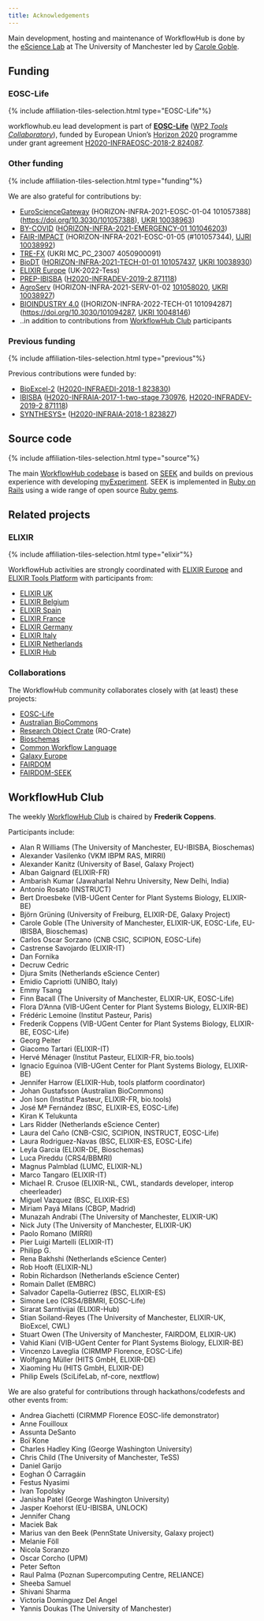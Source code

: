 ```yaml
---
title: Acknowledgements
---
```


Main development, hosting and maintenance of WorkflowHub is done by the [eScience Lab](https://esciencelab.org.uk/) at The University of Manchester led by [Carole Goble](https://research.manchester.ac.uk/en/persons/carole.goble).

## Funding

<!-- NOTE: Always update list below AND section on the index.md page -->

### EOSC-Life

{% include affiliation-tiles-selection.html type="EOSC-Life"%}

workflowhub.eu lead development is part of [**EOSC-Life**](https://www.eosc-life.eu/) ([WP2 _Tools Collaboratory_](https://github.com/eosc-life/tools-collaboratory-roadmap)), funded by European Union’s [Horizon 2020](https://ec.europa.eu/programmes/horizon2020/) programme under grant agreement [H2020-INFRAEOSC-2018-2 824087](https://doi.org/10.3030/824087).


### Other funding

{% include affiliation-tiles-selection.html type="funding"%}

<!--<a title="FAIR Workflows" href="https://fair-workflows.github.io/project.html"><img src="{{ '/images/fair-workflows.png' | relative_url }}" style="max-height: 5em; max-width: 35%; vertical-align: middle" alt="FAIR Workflows" /></a>-->

We are also grateful for contributions by:

* [EuroScienceGateway](http://eurosciencegateway.eu/) (HORIZON-INFRA-2021-EOSC-01-04 101057388](https://doi.org/10.3030/101057388), [UKRI 10038963](https://gtr.ukri.org/projects?ref=10038963))
* [BY-COVID](https://by-covid.eu/) ([HORIZON-INFRA-2021-EMERGENCY-01 101046203](https://doi.org/10.3030/101046203))
* [FAIR-IMPACT](http://fair-impact.eu/) (HORIZON-INFRA-2021-EOSC-01-05 (#101057344), [UJRI 10038992](https://gtr.ukri.org/projects?ref=10038992))
* [TRE-FX](https://trefx.uk/) (UKRI MC_PC_23007 4050900091)
* [BioDT](https://biodt.eu/) ([HORIZON-INFRA-2021-TECH-01-01 101057437](https://doi.org/10.3030/101057437), [UKRI 10038930](https://gtr.ukri.org/projects?ref=10038930))
* [ELIXIR Europe](https://elixir-europe.org/) (UK-2022-Tess)
* [PREP-IBISBA](https://www.ibisba.eu/) ([H2020-INFRADEV-2019-2 871118](https://doi.org/10.3030/871118))
* [AgroServ](https://emphasis.plant-phenotyping.eu/european-infrastructures/cluster-projects/agroserv) (HORIZON-INFRA-2021-SERV-01-02 [101058020](https://doi.org/10.3030/101058020), [UKRI 10038927](https://gtr.ukri.org/projects?ref=10038927))
* [BIOINDUSTRY 4.0](https://www.ibisba.eu/EU-Projects/Horizon-Europe) ([HORIZON-INFRA-2022-TECH-01 101094287](https://doi.org/10.3030/101094287, [UKRI 10048146](https://gtr.ukri.org/projects?ref=10048146))
* ..in addition to contributions from [WorkflowHub Club](#workflowhub-club) participants


### Previous funding

{% include affiliation-tiles-selection.html type="previous"%}

Previous contributions were funded by:
* [BioExcel-2](https://bioexcel.eu/) ([H2020-INFRAEDI-2018-1 823830](https://doi.org/10.3030/823830))
* [IBISBA](https://www.ibisba.eu/) ([H2020-INFRAIA-2017-1-two-stage 730976](https://doi.org/10.3030/730976), [H2020-INFRADEV-2019-2 871118](https://doi.org/10.3030//871118))
* [SYNTHESYS+](https://www.synthesys.info/) ([H2020-INFRAIA-2018-1 823827](https://doi.org/10.3030/823827))

<!-- * [FAIR Workflows](https://fair-workflows.github.io/project.html) -->


## Source code

{% include affiliation-tiles-selection.html type="source"%}

The main [WorkflowHub codebase](https://github.com/seek4science/seek/tree/workflowhub) is based on [SEEK](https://seek4science.org/about_us.html) and builds on previous experience with developing [myExperiment](https://www.myexperiment.org/about). SEEK is implemented in [Ruby on Rails](https://rubyonrails.org/) using a wide range of open source [Ruby gems](https://github.com/seek4science/seek/blob/workflowhub/Gemfile.lock).

## Related projects

### ELIXIR

{% include affiliation-tiles-selection.html type="elixir"%}

WorkflowHub activities are strongly coordinated with [ELIXIR Europe](https://elixir-europe.org/) and [ELIXIR Tools Platform](https://elixir-europe.org/platforms/tools) with participants from:
 
 * [ELIXIR UK](https://elixir-europe.org/about-us/who-we-are/nodes/uk)
 * [ELIXIR Belgium](https://elixir-europe.org/about-us/who-we-are/nodes/belgium)
 * [ELIXIR Spain](https://elixir-europe.org/about-us/who-we-are/nodes/spain)
 * [ELIXIR France](https://elixir-europe.org/about-us/who-we-are/nodes/france)
 * [ELIXIR Germany](https://elixir-europe.org/about-us/who-we-are/nodes/germany)
 * [ELIXIR Italy](https://www.elixir-europe.org/about-us/who-we-are/nodes/italy)
 * [ELIXIR Netherlands](https://www.elixir-europe.org/about-us/who-we-are/nodes/netherlands)
 * [ELIXIR Hub](https://elixir-europe.org/about-us/who-we-are/hub)

### Collaborations

The WorkflowHub community collaborates closely with (at least) these projects:

 * [EOSC-Life](https://eosc-life.eu/)
 * [Australian BioCommons](https://www.biocommons.org.au/)
 * [Research Object Crate](https://w3id.org/ro/crate) (RO-Crate)
 * [Bioschemas](https://bioschemas.org/)
 * [Common Workflow Language](https://www.commonwl.org/)
 * [Galaxy Europe](https://galaxyproject.eu/)
 * [FAIRDOM](https://fair-dom.org)
 * [FAIRDOM-SEEK](https://fairdomseek.org/)

## WorkflowHub Club

The weekly [WorkflowHub Club](/project/community) is chaired by **Frederik Coppens**.

Participants include:

* Alan R Williams (The University of Manchester, EU-IBISBA, Bioschemas)
* Alexander Vasilenko (VKM IBPM RAS, MIRRI)
* Alexander Kanitz (University of Basel, Galaxy Project)
* Alban Gaignard (ELIXIR-FR)
* Ambarish Kumar (Jawaharlal Nehru University, New Delhi, India)
* Antonio Rosato (INSTRUCT)
* Bert Droesbeke (VIB-UGent Center for Plant Systems Biology, ELIXIR-BE)
* Björn Grüning (University of Freiburg, ELIXIR-DE, Galaxy Project)
* Carole Goble (The University of Manchester, ELIXIR-UK, EOSC-Life, EU-IBISBA, Bioschemas)
* Carlos Oscar Sorzano (CNB CSIC, SCIPION, EOSC-Life)
* Castrense Savojardo (ELIXIR-IT)
* Dan Fornika
* Decruw Cedric
* Djura Smits (Netherlands eScience Center)
* Emidio Capriotti (UNIBO, Italy)
* Emmy Tsang
* Finn Bacall (The University of Manchester, ELIXIR-UK, EOSC-Life)
* Flora D’Anna (VIB-UGent Center for Plant Systems Biology, ELIXIR-BE)
* Frédéric Lemoine (Institut Pasteur, Paris)
* Frederik Coppens (VIB-UGent Center for Plant Systems Biology, ELIXIR-BE, EOSC-Life)
* Georg Peiter
* Giacomo Tartari (ELIXIR-IT)
* Hervé Ménager (Institut Pasteur, ELIXIR-FR, bio.tools)
* Ignacio Eguinoa (VIB-UGent Center for Plant Systems Biology, ELIXIR-BE)
* Jennifer Harrow (ELIXIR-Hub, tools platform coordinator)
* Johan Gustafsson (Australian BioCommons)  
* Jon Ison (Institut Pasteur, ELIXIR-FR, bio.tools)
* José Mª Fernández (BSC, ELIXIR-ES, EOSC-Life)
* Kiran K Telukunta
* Lars Ridder (Netherlands eScience Center)
* Laura del Caño (CNB-CSIC, SCIPION, INSTRUCT, EOSC-Life)
* Laura Rodriguez-Navas (BSC, ELIXIR-ES, EOSC-Life)
* Leyla Garcia (ELIXIR-DE, Bioschemas)
* Luca Pireddu (CRS4/BBMRI)
* Magnus Palmblad (LUMC, ELIXIR-NL)
* Marco Tangaro (ELIXIR-IT)
* Michael R. Crusoe (ELIXIR-NL, CWL, standards developer, interop cheerleader)
* Miguel Vazquez (BSC, ELIXIR-ES)
* Miriam Payá Milans (CBGP, Madrid)
* Munazah Andrabi (The University of Manchester, ELIXIR-UK)
* Nick Juty (The University of Manchester, ELIXIR-UK)
* Paolo Romano (MIRRI)
* Pier Luigi Martelli (ELIXIR-IT)
* Philipp G.
* Rena Bakhshi (Netherlands eScience Center)
* Rob Hooft (ELIXIR-NL)
* Robin Richardson (Netherlands eScience Center)
* Romain Dallet (EMBRC)
* Salvador Capella-Gutierrez (BSC, ELIXIR-ES)
* Simone Leo (CRS4/BBMRI, EOSC-Life)
* Sirarat Sarntivijai (ELIXIR-Hub)
* Stian Soiland-Reyes (The University of Manchester, ELIXIR-UK, BioExcel, CWL)
* Stuart Owen (The University of Manchester, FAIRDOM, ELIXIR-UK)
* Vahid Kiani (VIB-UGent Center for Plant Systems Biology, ELIXIR-BE)
* Vincenzo Laveglia (CIRMMP Florence, EOSC-Life)
* Wolfgang Müller (HITS GmbH, ELIXIR-DE)
* Xiaoming Hu (HITS GmbH, ELIXIR-DE)
* Philip Ewels (SciLifeLab, nf-core, nextflow)

We are also grateful for contributions through hackathons/codefests and other events from:

* Andrea Giachetti (CIRMMP Florence EOSC-life demonstrator)
* Anne Fouilloux
* Assunta DeSanto
* Boï Kone
* Charles Hadley King (George Washington University)
* Chris Child (The University of Manchester, TeSS)
* Daniel Garijo 
* Eoghan Ó Carragáin 
* Festus Nyasimi
* Ivan Topolsky
* Janisha Patel (George Washington University)
* Jasper Koehorst (EU-IBISBA, UNLOCK)
* Jennifer Chang
* Maciek Bak
* Marius van den Beek (PennState University, Galaxy project)
* Melanie Föll
* Nicola Soranzo
* Oscar Corcho (UPM)
* Peter Sefton 
* Raul Palma (Poznan Supercomputing Centre, RELIANCE)
* Sheeba Samuel
* Shivani Sharma
* Victoria Dominguez Del Angel
* Yannis Doukas (The University of Manchester)

